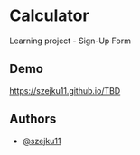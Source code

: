 # Calculator

Learning project - Sign-Up Form


## Demo

https://szejku11.github.io/TBD

## Authors

- [@szejku11](https://github.com/szejku11)
